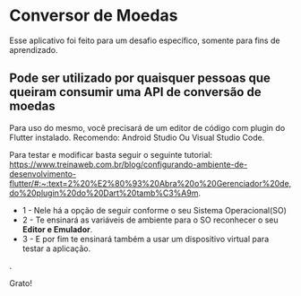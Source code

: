 # Conversor de Moedas

Esse aplicativo foi feito para um desafio específico, somente para fins de aprendizado.

## Pode ser utilizado por quaisquer pessoas que queiram consumir uma API de conversão de moedas

Para uso do mesmo, você precisará de um editor de código com plugin do Flutter instalado. 
Recomendo: Android Studio Ou Visual Studio Code.

Para testar e modificar basta seguir o seguinte tutorial: https://www.treinaweb.com.br/blog/configurando-ambiente-de-desenvolvimento-flutter/#:~:text=2%20%E2%80%93%20Abra%20o%20Gerenciador%20de,do%20plugin%20do%20Dart%20tamb%C3%A9m.

<ul> 
  <li> 1 - Nele há a opção de seguir conforme o seu Sistema Operacional(SO) </li>
  <li> 2 - Te ensinará as variáveis de ambiente para o SO reconhecer o seu <b>Editor e Emulador</b>. </li>
  <li> 3 - E por fim te ensinará também a usar um dispositivo virtual para testar a aplicação. </li>
</ul>.

Grato!
